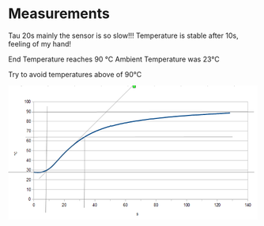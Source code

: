 # Measurements
Tau 20s mainly the sensor is so slow!!!
Temperature is stable after 10s, feeling of my hand!

End Temperature reaches 90 °C 
Ambient Temperature was 23°C

Try to avoid temperatures above of 90°C

<img src="stufe2 auf.png">
